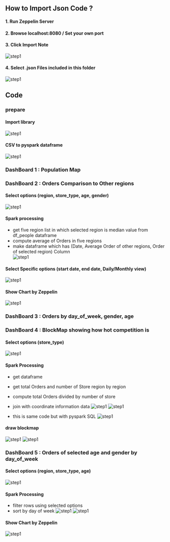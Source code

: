 ## How to Import Json Code ?
#### 1. Run Zeppelin Server


#### 2. Browse localhost:8080 / Set your own port


#### 3. Click **Import Note**

![step1](/captures/importjson/1.png)


#### 4. Select .json Files included in this folder

![step1](/captures/importjson/2.png)

## Code 

### prepare
#### Import library
![step1](/captures/CodeCapture/1_importLib.JPG)


#### CSV to pyspark dataframe
![step1](/captures/CodeCapture/2_dataload.jpg)

### DashBoard 1 : Population Map


### DashBoard 2 : Orders Comparison to Other regions
#### Select options (region, store_type, age, gender)
![step1](/captures/CodeCapture/4_selectForm.JPG)


#### Spark processing 
* get five region list in which selected region is median value from df_people dataframe <br>
* compute average of Orders in five regions <br>
* make dataframe which has (Date, Average Order of other regions, Order of selected region) Column <br>
![step1](/captures/CodeCapture/8_daily_hydashboard.JPG)

#### Select Specific options (start date, end date, Daily/Monthly view)
![step1](/captures/CodeCapture/5_selectForm.JPG)

#### Show Chart by Zeppelin
![step1](/captures/CodeCapture/7_daily_hydashboard.JPG)


### DashBoard 3 : Orders by day_of_week, gender, age


### DashBoard 4 : BlockMap showing how hot competition is
#### Select options (store_type)
![step1](/captures/CodeCapture/15_yy_selectForm.JPG)

#### Spark Processing
* get dataframe
* get total Orders and number of Store region by region
* compute total Orders divided by number of store 
* join with coordinate information data
![step1](/captures/CodeCapture/14_yy_selectForm.JPG)
![step1](/captures/CodeCapture/16_yy.JPG)

* this is same code but with pyspark SQL 
![step1](/captures/CodeCapture/25.JPG)

#### draw blockmap 
![step1](/captures/CodeCapture/17_yy.JPG)
![step1](/captures/CodeCapture/19blockmap.PNG)


### DashBoard 5 : Orders of selected age and gender by day_of_week
#### Select options (region, store_type, age)
![step1](/captures/CodeCapture/20.PNG)

#### Spark Processing
* filter rows using selected options
* sort by day of week
![step1](/captures/CodeCapture/21.PNG)
![step1](/captures/CodeCapture/22.PNG)

#### Show Chart by Zeppelin
![step1](/captures/CodeCapture/23.PNG)
